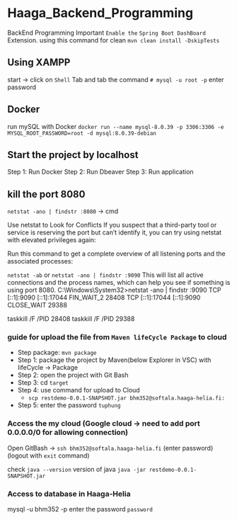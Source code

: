# Haaga_Backend_Programming

BackEnd Programming
Important `Enable the` `Spring Boot DashBoard` Extension.
using this command for clean `mvn clean install -DskipTests`

## Using XAMPP

start -> click on `Shell` Tab and tab the command `# mysql -u root -p`
enter password

## Docker

run mySQL with Docker
`docker run --name mysql-8.0.39 -p 3306:3306 -e MYSQL_ROOT_PASSWORD=root -d mysql:8.0.39-debian`

## Start the project by localhost

Step 1: Run Docker
Step 2: Run Dbeaver
Step 3: Run application

## kill the port 8080

`netstat -ano | findstr :8080` -> cmd

Use netstat to Look for Conflicts
If you suspect that a third-party tool or service is reserving the port but can’t identify it, you can try using netstat with elevated privileges again:

Run this command to get a complete overview of all listening ports and the associated processes:

`netstat -ab` or `netstat -ano | findstr :9090`
This will list all active connections and the process names, which can help you see if something is using port 8080.
C:\Windows\System32>netstat -ano | findstr :9090
  TCP    [::1]:9090             [::1]:17044            FIN_WAIT_2      28408
  TCP    [::1]:17044            [::1]:9090             CLOSE_WAIT      29388

taskkill /F /PID 28408
taskkill /F /PID 29388

### guide for upload the file from `Maven lifeCycle Package` to cloud

- Step package: `mvn package`
- Step 1: package the project by Maven(below Explorer in VSC) with lifeCycle -> Package
- Step 2: open the project with Git Bash
- Step 3: cd `target`
- Step 4: use command for upload to Cloud
  - `scp restdemo-0.0.1-SNAPSHOT.jar bhm352@softala.haaga-helia.fi:`
- Step 5: enter the password `tuphung`

### Access the my cloud (Google cloud -> need to add port 0.0.0.0/0 for allowing connection)

Open GitBash -> `ssh bhm352@softala.haaga-helia.fi` (enter password) (logout with `exit` command)

 check `java --version` version of java
 `java -jar restdemo-0.0.1-SNAPSHOT.jar`

### Access to database in Haaga-Helia

mysql -u bhm352 -p
enter the password `password`
